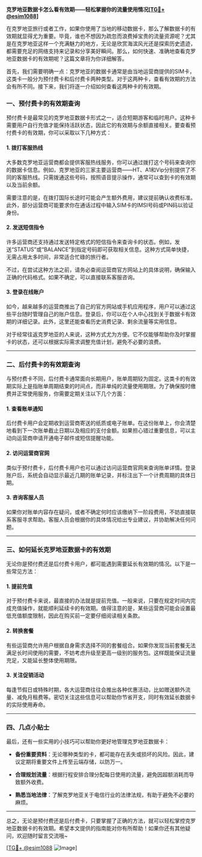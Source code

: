 **克罗地亚数据卡怎么看有效期——轻松掌握你的流量使用情况[[TG💪+ @esim1088](https://t.me/s/esim1088)]**

在克罗地亚旅行或者工作，如果你使用了当地的移动数据卡，那么了解数据卡的有效期就显得尤为重要。毕竟，谁也不想因为疏忽而浪费掉宝贵的流量资源呢？尤其是在克罗地亚这样一个充满魅力的地方，无论是欣赏海滨风光还是探索历史遗迹，都需要充足的网络支持来记录和分享美好瞬间。那么，如何快速、准确地查看克罗地亚数据卡的有效期呢？这篇文章将为你详细解答。

首先，我们需要明确一点：克罗地亚的数据卡通常是由当地运营商提供的SIM卡，这类卡一般分为预付费卡和后付费卡两种类型。对于这两种卡，查看有效期的方法会有所不同。接下来，我们将逐一介绍如何查看这两种卡的有效期。

### **一、预付费卡的有效期查询**

预付费卡是最常见的克罗地亚数据卡形式之一，适合短期游客和临时用户。这种卡需要用户自行充值才能保持活跃状态，因此它的有效期与余额直接相关。要查看预付费卡的有效期，你可以采取以下几种方式：

#### **1. 拨打客服热线**
大多数克罗地亚运营商都会提供客服热线服务，你可以通过拨打这个号码来查询你的数据卡信息。例如，克罗地亚的三家主要运营商——HT、A1和Vip分别提供了不同的客服热线。只需拨通这些号码，按照语音提示操作，通常可以查到卡的有效期以及当前余额。

需要注意的是，在拨打国际长途时可能会产生额外费用，建议提前确认收费标准。此外，部分运营商可能要求你在通话过程中输入SIM卡的IMSI号码或PIN码以验证身份。

#### **2. 发送短信指令**
许多运营商还支持通过发送特定格式的短信指令来查询卡的状态。例如，发送“STATUS”或“BALANCE”到指定号码即可获取相关信息。这种方式简单快捷，无需占用太多时间，非常适合忙碌的旅行者。

不过，在尝试这种方法之前，请务必查阅运营商官方网站上的具体说明，确保输入正确的代码格式。如果不确定，可以直接联系客服咨询。

#### **3. 登录在线账户**
如今，越来越多的运营商推出了自己的官方网站或手机应用程序，用户可以通过这些平台随时管理自己的账户信息。登录后，你可以在个人中心找到关于数据卡有效期的详细记录。此外，这里还能查看历史消费记录、剩余流量等实用信息。

对于经常往返克罗地亚的人来说，这种方式尤为方便。它不仅能够帮助你及时掌握卡的状态，还可以根据实际需求调整充值计划，避免不必要的浪费。

---

### **二、后付费卡的有效期查询**

与预付费卡不同，后付费卡通常面向长期用户，账单周期较为固定。这类卡的有效期实际上是指账单周期结束的时间点，而非单纯的流量使用期限。为了确保按时缴费并正常使用服务，你需要定期关注以下几个方面：

#### **1. 查看账单通知**
后付费卡用户会定期收到运营商寄送的纸质或电子账单。在这份账单上，你会清楚地看到下一次账单截止日期以及相应的支付金额。如果担心错过重要信息，可以主动向运营商申请开通电子邮件或短信提醒功能。

#### **2. 访问运营商官网**
类似于预付费卡，后付费卡用户也可以通过访问运营商官网来查询账单详情。登录账户后，系统会自动显示最近几期的账单记录，并标注出下一个计费周期的具体日期。

#### **3. 咨询客服人员**
如果你对账单内容存在疑问，或者不确定何时应该缴纳下一阶段费用，不妨直接联系客服寻求帮助。客服人员会根据你的具体情况给出专业建议，并协助解决任何问题。

---

### **三、如何延长克罗地亚数据卡的有效期**

无论你是预付费还是后付费卡用户，都可能遇到需要延长有效期的情况。以下是一些常见方法：

#### **1. 提前充值**
对于预付费卡来说，最直接的办法就是提前充值。一般来说，只要在规定时间内完成充值操作，就能顺利延续卡的有效期。值得注意的是，某些运营商可能会设置最低充值额度限制，因此在购买前一定要仔细阅读相关条款。

#### **2. 转换套餐**
有些运营商允许用户根据自身需求选择不同的套餐组合。如果你发现当前套餐无法满足长时间使用的需要，不妨考虑升级至更高一级别的服务包。这样既能保证流量充足，又能延长整体使用期限。

#### **3. 关注促销活动**
每逢节假日或特殊时期，各大运营商往往会推出各种优惠活动，比如赠送额外流量、减免月租费等。密切关注这些信息可以帮助你节省开支，同时有效延长数据卡的实际使用寿命。

---

### **四、几点小贴士**

最后，还有一些实用的小技巧可以帮助你更好地管理克罗地亚数据卡：

- **备份重要资料**：无论哪种类型的卡，都可能存在丢失或损坏的风险。因此，建议定期将重要文件上传至云端存储，以防万一。
  
- **合理规划流量**：根据行程安排合理分配每日使用的流量，避免因超额消耗而导致额外收费。

- **熟悉当地法律**：了解克罗地亚关于电信行业的法律法规，有助于避免不必要的麻烦。

---

总之，无论是预付费还是后付费卡，只要掌握了正确的方法，就可以轻松掌控克罗地亚数据卡的有效期。希望本文提供的指南能对你有所帮助！如果你还有其他疑问，欢迎随时留言交流哦~ 

[[TG💪+ @esim1088](https://t.me/s/esim1088) ![Image](https://i.postimg.cc/4NQfJmqS/Snipaste-2025-05-13-00-14-12.png)]